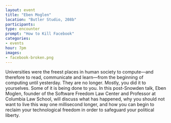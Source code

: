```yaml
---
layout: event
title: "Eben Moglen"
location: "Butler Studio, 208b"
participants:
type: encounter
prompt: "How to Kill Facebook"
categories:
- events
hour: 7pm
images:
- facebook-broken.png
---
```


Universities were the freest places in human society to compute—and therefore
to read, communicate and learn—from the beginning of computing until yesterday.
They are no longer. Mostly, you did it to yourselves. Some of it is being done
to you. In this post-Snowden talk, Eben Moglen, founder of the Software Freedom
Law Center and Professor at Columbia Law School, will discuss what has
happened, why you should not want to live this way one millisecond longer, and
how you can begin to reclaim your technological freedom in order to safeguard
your political liberty.
